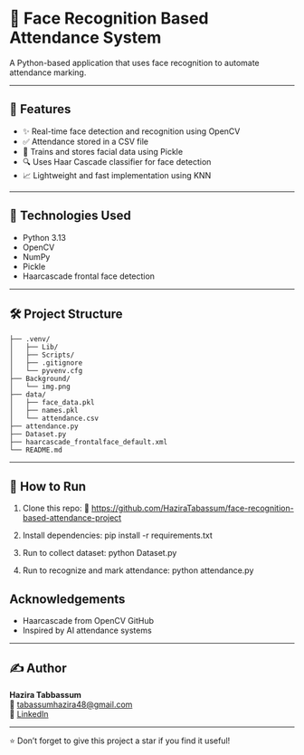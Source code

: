 # 🎯 Face Recognition Based Attendance System

A Python-based application that uses face recognition to automate attendance marking.

---

## 📌 Features

- ✨ Real-time face detection and recognition using OpenCV
- ✅ Attendance stored in a CSV file
- 💾 Trains and stores facial data using Pickle
- 🔍 Uses Haar Cascade classifier for face detection
- 📈 Lightweight and fast implementation using KNN

---

## 🧠 Technologies Used

- Python 3.13
- OpenCV
- NumPy
- Pickle
- Haarcascade frontal face detection

---

## 🛠️ Project Structure

```
├── .venv/
│   ├── Lib/
│   ├── Scripts/
│   ├── .gitignore
│   └── pyvenv.cfg
├── Background/
│   └── img.png
├── data/
│   ├── face_data.pkl
│   ├── names.pkl
│   └── attendance.csv
├── attendance.py
├── Dataset.py
├── haarcascade_frontalface_default.xml
└── README.md
```

---

## 🚀 How to Run

1. Clone this repo:
🔗 https://github.com/HaziraTabassum/face-recognition-based-attendance-project

2. Install dependencies:
pip install -r requirements.txt

3. Run to collect dataset:
python Dataset.py
4. Run to recognize and mark attendance:
python attendance.py


##  Acknowledgements

- Haarcascade from OpenCV GitHub
- Inspired by AI attendance systems

---
## ✍️ Author

**Hazira Tabbassum**  
📧 [tabassumhazira48@gmail.com](mailto:tabassumhazira48@gmail.com)  
🔗 [LinkedIn](https://www.linkedin.com/in/hazira-tabassum/)

---

⭐ Don’t forget to give this project a star if you find it useful!


